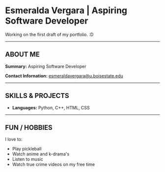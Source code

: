 # Esmeralda Vergara | Aspiring Software Developer

Working on the first draft of my portfolio. :D

---

## ABOUT ME

**Summary:** Aspiring Software Developer

**Contact Infornation:** [esmeraldavergara@u.boisestate.edu](mailto:esmeraldavergara@u.boisestate.edu)

---

## SKILLS & PROJECTS

* **Languages:** Python, C++, HTML, CSS


---

## FUN / HOBBIES

I love to:
* Play pickleball
* Watch anime and k-drama's
* Listen to music
* Watch true crime videos on my free time
